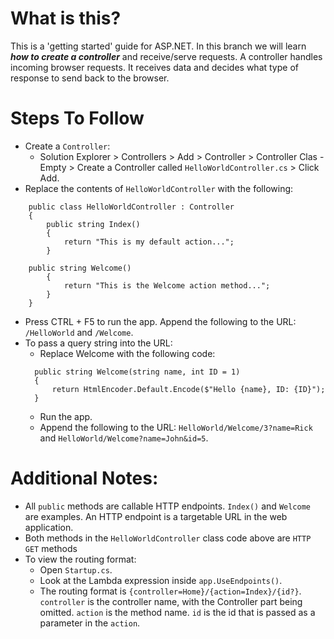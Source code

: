 # What is this?
This is a 'getting started' guide for ASP.NET. In this branch we will learn ***how to create a controller*** and receive/serve requests.
A controller handles incoming browser requests. It receives data and decides what type of response to send back to the browser.

# Steps To Follow
- Create a `Controller`: 
  - Solution Explorer > Controllers > Add > Controller > Controller Clas - Empty > Create a Controller called `HelloWorldController.cs` > Click Add.
- Replace the contents of `HelloWorldController` with the following:
```
    public class HelloWorldController : Controller
    {
        public string Index()
        {
            return "This is my default action...";
        }

    public string Welcome()
        {
            return "This is the Welcome action method...";
        }
    }
```
- Press CTRL + F5 to run the app. Append the following to the URL: `/HelloWorld` and `/Welcome`.
- To pass a query string into the URL:
  - Replace Welcome with the following code:
  ```
    public string Welcome(string name, int ID = 1)
    {
        return HtmlEncoder.Default.Encode($"Hello {name}, ID: {ID}");
    }
  ```
  - Run the app.
  - Append the following to the URL: `HelloWorld/Welcome/3?name=Rick` and `HelloWorld/Welcome?name=John&id=5`.

# Additional Notes:
- All `public` methods are callable HTTP endpoints. `Index()` and `Welcome` are examples. An HTTP endpoint is a targetable URL in the web application.
- Both methods in the `HelloWorldController` class code above are `HTTP GET` methods
- To view the routing format:
  - Open `Startup.cs`. 
  - Look at the Lambda expression inside `app.UseEndpoints()`.
  - The routing format is `{controller=Home}/{action=Index}/{id?}`. `controller` is the controller name, with the Controller part being omitted. `action` is the method name. `id` is the id that is passed as a parameter in the `action`.